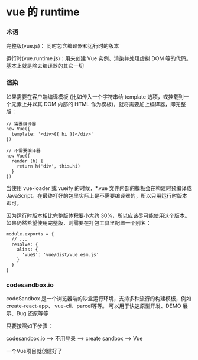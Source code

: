 # vue 的 runtime

### 术语

完整版(vue.js)： 同时包含编译器和运行时的版本

运行时(vue.runtime.js)：用来创建 Vue 实例、渲染并处理虚拟 DOM 等的代码。基本上就是除去编译器的其它一切

### 渲染

如果需要在客户端编译模板 (比如传入一个字符串给 template 选项，或挂载到一个元素上并以其 DOM 内部的 HTML 作为模板)，就将需要加上编译器，即完整版：

```
// 需要编译器
new Vue({
  template: '<div>{{ hi }}</div>'
})

// 不需要编译器
new Vue({
  render (h) {
    return h('div', this.hi)
  }
})
```

当使用 vue-loader 或 vueify 的时候，*.vue 文件内部的模板会在构建时预编译成 JavaScript。在最终打好的包里实际上是不需要编译器的，所以只用运行时版本即可。

因为运行时版本相比完整版体积要小大约 30%，所以应该尽可能使用这个版本。如果仍然希望使用完整版，则需要在打包工具里配置一个别名：

```
module.exports = {
  // ...
  resolve: {
    alias: {
      'vue$': 'vue/dist/vue.esm.js'
    }
  }
}
```

### codesandbox.io

codeSandbox 是一个浏览器端的沙盒运行环境，支持多种流行的构建模板，例如 create-react-app、 vue-cli、parcel等等。 可以用于快速原型开发、DEMO 展示、Bug 还原等等

只要按照如下步骤：

codesandbox.io –> 不用登录 –> create sandbox –> Vue

一个Vue项目就创建好了
